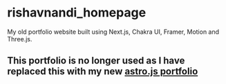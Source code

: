 # rishavnandi_homepage
My old portfolio website built using Next.js, Chakra UI, Framer, Motion and Three.js.

## This portfolio is no longer used as I have replaced this with my new [astro.js portfolio](https://github.com/rishavnandi/astro_portfolio)

